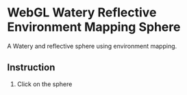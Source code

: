 # WebGL Watery Reflective Environment Mapping Sphere

A Watery and reflective sphere using environment mapping.

## Instruction
1. Click on the sphere
